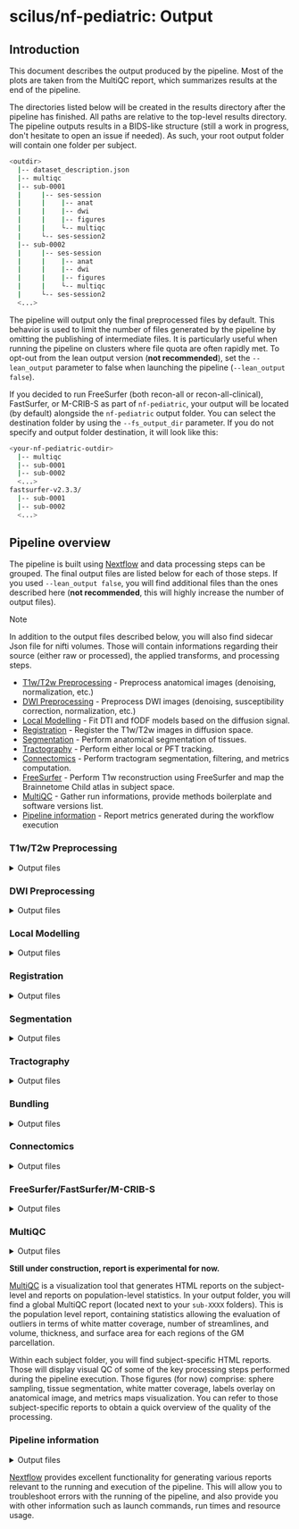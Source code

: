 # scilus/nf-pediatric: Output

## Introduction

This document describes the output produced by the pipeline. Most of the plots are taken from the MultiQC report, which summarizes results at the end of the pipeline.

The directories listed below will be created in the results directory after the pipeline has finished. All paths are relative to the top-level results directory. The pipeline outputs results in a BIDS-like structure (still a work in progress, don't hesitate to open an issue if needed). As such, your root output folder will contain one folder per subject.

```bash
<outdir>
  |-- dataset_description.json
  |-- multiqc
  |-- sub-0001
  |     |-- ses-session
  |     |    |-- anat
  |     |    |-- dwi
  |     |    |-- figures
  |     |    └-- multiqc
  |     └-- ses-session2
  |-- sub-0002
  |     |-- ses-session
  |     |    |-- anat
  |     |    |-- dwi
  |     |    |-- figures
  |     |    └-- multiqc
  |     └-- ses-session2
  <...>
```

The pipeline will output only the final preprocessed files by default. This behavior is used to limit the number of files generated by the pipeline by omitting the publishing of intermediate files. It is particularly useful when running the pipeline on clusters where file quota are often rapidly met. To opt-out from the lean output version (**not recommended**), set the `--lean_output` parameter to false when launching the pipeline (`--lean_output false`).

If you decided to run FreeSurfer (both recon-all or recon-all-clinical), FastSurfer, or M-CRIB-S as part of `nf-pediatric`, your output will be located (by default) alongside the `nf-pediatric` output folder. You can select the destination folder by using the `--fs_output_dir` parameter. If you do not specify and output folder destination, it will look like this:

```bash
<your-nf-pediatric-outdir>
  |-- multiqc
  |-- sub-0001
  |-- sub-0002
  <...>
fastsurfer-v2.3.3/
  |-- sub-0001
  |-- sub-0002
  <...>
```

## Pipeline overview

The pipeline is built using [Nextflow](https://www.nextflow.io/) and data processing steps can be grouped. The final output files are listed below for each of those steps. If you used `--lean_output false`, you will find additional files than the ones described here (**not recommended**, this will highly increase the number of output files).

> [!NOTE]
> In addition to the output files described below, you will also find sidecar Json file for nifti volumes. Those will contain informations regarding their source (either raw or processed), the applied transforms, and processing steps.

- [T1w/T2w Preprocessing](#t1wt2w-preprocessing) - Preprocess anatomical images (denoising, normalization, etc.)
- [DWI Preprocessing](#dwi-preprocessing) - Preprocess DWI images (denoising, susceptibility correction, normalization, etc.)
- [Local Modelling](#local-modelling) - Fit DTI and fODF models based on the diffusion signal.
- [Registration](#registration) - Register the T1w/T2w images in diffusion space.
- [Segmentation](#segmentation) - Perform anatomical segmentation of tissues.
- [Tractography](#tractography) - Perform either local or PFT tracking.
- [Connectomics](#connectomics) - Perform tractogram segmentation, filtering, and metrics computation.
- [FreeSurfer](#freesurfer) - Perform T1w reconstruction using FreeSurfer and map the Brainnetome Child atlas in subject space.
- [MultiQC](#multiqc) - Gather run informations, provide methods boilerplate and software versions list.
- [Pipeline information](#pipeline-information) - Report metrics generated during the workflow execution

### T1w/T2w Preprocessing

<details markdown="1">
<summary>Output files</summary>

- `anat/`
  - `*_desc-preproc_T1w.nii.gz`: Final preprocessed T1w image in original space.
  - `*_desc-preproc_T2w.nii.gz`: Final preprocessed T2w image in original space.
  - `*_space-T2w_desc-preproc_T1w.nii.gz`: Final preprocessed T1w image in T2w space (if infant data).
  - `*_space-T1w_desc-preproc_T2w.nii.gz`: Final preprocessed T2w image in T1w space (if pediatric data).
  - `*_from-{T1w,T2w}_to-{T1w,T2w}_affine.mat`: Affine transform from T1w/T2w to T1w/T2w space.
  - `*_space-{template}_desc-preproc_T1w.nii.gz`: Final preprocessed T1w image in template space (if a destination template has been selected).
  - `*_space-{template}_desc-preproc_T2w.nii.gz`: Final preprocessed T2w image in template space (if a destination template has been selected).
  - `*_from-dwi_to-{template}_affine.mat`: Affine transform from T1w/T2w to template space.
  - `*_from-dwi_to-{template}_warp.nii.gz`: Non-linear transform from T1w/T2w to template space.

</details>

### DWI Preprocessing

<details markdown="1">
<summary>Output files</summary>

- `dwi/`
  - `*_desc-preproc_dwi.nii.gz`: Final preprocessed DWI image in original space.
  - `*_desc-preproc_dwi.bval`: Final b-values file.
  - `*_desc-preproc_dwi.bvec`: Final corrected b-vectors file.
  - `*_desc-preproc_b0.nii.gz`: Final preprocessed B0 image.
  - `*_desc-brain_mask.nii.gz`: Final brain mask in original space.

</details>

### Local Modelling

<details markdown="1">
<summary>Output files</summary>

- `dwi/`
  - `*_{space-template}_desc-ad.nii.gz`: Axial Diffusivity map.
  - `*_{space-template}_desc-rd.nii.gz`: Radial Diffusivity map.
  - `*_{space-template}_desc-md.nii.gz`: Mean Diffusivity map.
  - `*_{space-template}_desc-fa.nii.gz`: Fractional Anisotropy map.
  - `*_{space-template}_desc-mode.nii.gz`: Mode map.
  - `*_{space-template}_desc-ga.nii.gz`: Geodesic Anisometry map.
  - `*_desc-tensor.nii.gz`: Tensor map.
  - `*_{space-template}_desc-rgb.nii.gz`: RGB map.
  - `*_desc-fodf.nii.gz`: Fiber oriented distribution functions (fODF).
  - `*_{space-template}_desc-afd_max.nii.gz`: Maximum apparent fiber density (AFD) map.
  - `*_{space-template}_desc-afd_sum.nii.gz`: Sum of the AFD map.
  - `*_{space-template}_desc-afd_total.nii.gz`: AFD total map.
  - `*_{space-template}_desc-nufo.nii.gz`: Number of fiber orientation map.
  - `*_desc-peaks.nii.gz`: fODF peaks.

</details>

### Registration

<details markdown="1">
<summary>Output files</summary>

- `anat/`
  - `*_from-{T2w,T1w}_to-dwi_affine.mat`: Affine transform from T1w/T2w space to diffusion space.
  - `*_from-{T2w,T1w}_to-dwi_warp.nii.gz`: Non-linear transform from T1w/T2w space to diffusion space.
  - `*_from-dwi_to-{T2w,T1w}_warp.nii.gz`: Non-linear transform from diffusion space to T1w/T2w space.
  - `*_space-DWI_desc-preproc_{T2w,T1w}.nii.gz`: Preprocessed T1w/T2w image in diffusion space.

</details>

### Segmentation

<details markdown="1">
<summary>Output files</summary>

- `anat/`
  - `*_space-DWI_label-WM_mask.nii.gz`: WM mask in diffusion space.
  - `*_space-DWI_label-GM_mask.nii.gz`: GM mask in diffusion space.
  - `*_space-DWI_label-CSF_mask.nii.gz`: CSF mask in diffusion space.
  - `*_space-DWI_label-WM_probseg.nii.gz`: WM probability map in diffusion space.
  - `*_space-DWI_label-GM_probseg.nii.gz`: GM probability map in diffusion space.
  - `*_space-DWI_label-CSF_probseg.nii.gz`: CSF probability map in diffusion space.

</details>

### Tractography

<details markdown="1">
<summary>Output files</summary>

- `dwi/`
  - `*_{space-template}_desc-local_tractogram.trk`: Whole-brain tractogram using local tractography.
  - `*_{space-template}_desc-pft_tractogram.trk`: Whole-brain tractogram using PFT tractography.
  - `*_{space-template}_desc-concatenated_tractogram.trk`: Whole-brain tractogram combining both PFT/local tracking.
  - `*_space-DWI_label-exclude_desc-pft_probseg.nii.gz`: Exclude probability map for PFT tracking.
  - `*_space-DWI_label-include_desc-pft_probseg.nii.gz`: Include probability map for PFT tracking.
  - `*_space-DWI_label-seeding_desc-local_mask.nii.gz`: Seeding mask for local tracking.
  - `*_space-DWI_label-tracking_desc-local_mask.nii.gz`: Tracking mask for local tracking.
  - `*_space-DWI_label-seeding_desc-pft_mask.nii.gz`: Seeding mask for PFT tracking.

</details>

### Bundling

<details markdown="1">
<summary>Output files</summary>

- `dwi/bundles/`
  - `*_desc-{bundleName}.trk`: Single `.trk` file for each of the recognized bundle. Those are cleaned, uniformized, and colored (only affect visualization).

- `dwi/`
  - `*_desc-{statsName}.trk`: Various `.json` file for each metric type containing values for each bundles for the current subject. Will be subject to change in the near future for `.tsv` files, which are easier to work with in subsequent statistical analysis.

</details>

### Connectomics

<details markdown="1">
<summary>Output files</summary>

- `dwi/`
  - `*_{space-template}_seg-{BrainnetomeChild,DKT}_desc-filtered_tracking.{trk,h5}`: Filtered whole-brain tractogram.
  - `*_{space-template}_seg-{BrainnetomeChild,DKT}_desc-preproc_tracking.h5`: Final preprocessed decomposed whole-brain tractogram.
  - `*.npy`: Connectivity matrices for all supplied metrics.
  - `*.png`: Connectivity matrices visualized as pngs.

- `anat/`
  - `*_space-DWI_seg-{BrainnetomeChild,DKT}_dseg.nii.gz`: Atlas labels in diffusion space. Name of the atlas might changed depending on which one is used.

</details>

### FreeSurfer/FastSurfer/M-CRIB-S

<details markdown="1">
<summary>Output files</summary>

- `anat/`
  - `*_seg-BrainnetomeChild_desc-labels.json`: JSON file containing the labels information.
  - `*_seg-BrainnetomeChild_desc-labels.txt`: Text file containing the labels information.
  - `*_{space-template}_seg-BrainnetomeChild_dseg.nii.gz`: Atlas label file in subject original space.
  - `*_seg-BrainnetomeChild_dseg_dilated`: Dilated atlas label file in subject original space.
  - `*_seg-BrainnetomeChild_stat-subcortical.tsv`: Subcortical statistics file.
  - `*_seg-BrainnetomeChild_stat-{lh,rh}_{area,thickness,volume}.tsv`: Left hemisphere statistics file.
  - `*_seg-BrainnetomeChild_stat-{lh,rh}_{area,thickness,volume}.tsv`: Right hemisphere statistics file.

</details>

### MultiQC

<details markdown="1">
<summary>Output files</summary>

- `multiqc/`
  - `multiqc_report.html`: a standalone HTML file that can be viewed in your web browser.
  - `multiqc_data/`: directory containing parsed statistics from the different tools used in the pipeline.
  - `multiqc_plots/`: directory containing static images from the report in various formats.

</details>

**Still under construction, report is experimental for now.**

[MultiQC](http://multiqc.info) is a visualization tool that generates HTML reports on the subject-level and reports on population-level statistics. In your output folder, you will find a global MultiQC report (located next to your `sub-XXXX` folders). This is the population level report, containing statistics allowing the evaluation of outliers in terms of white matter coverage, number of streamlines, and volume, thickness, and surface area for each regions of the GM parcellation.

Within each subject folder, you will find subject-specific HTML reports. Those will display visual QC of some of the key processing steps performed during the pipeline execution. Those figures (for now) comprise: sphere sampling, tissue segmentation, white matter coverage, labels overlay on anatomical image, and metrics maps visualization. You can refer to those subject-specific reports to obtain a quick overview of the quality of the processing.

### Pipeline information

<details markdown="1">
<summary>Output files</summary>

- `pipeline_info/`
  - Reports generated by Nextflow: `execution_report.html`, `execution_timeline.html`, `execution_trace.txt` and `pipeline_dag.dot`/`pipeline_dag.svg`.
  - Reports generated by the pipeline: `pipeline_report.html`, `pipeline_report.txt` and `software_versions.yml`. The `pipeline_report*` files will only be present if the `--email` / `--email_on_fail` parameter's are used when running the pipeline.
  - Parameters used by the pipeline run: `params.json`.

</details>

[Nextflow](https://www.nextflow.io/docs/latest/tracing.html) provides excellent functionality for generating various reports relevant to the running and execution of the pipeline. This will allow you to troubleshoot errors with the running of the pipeline, and also provide you with other information such as launch commands, run times and resource usage.
